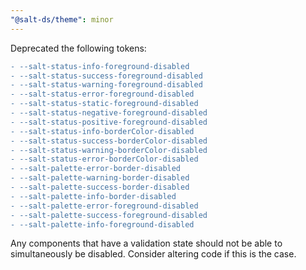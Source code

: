 ```yaml
---
"@salt-ds/theme": minor
---
```


Deprecated the following tokens:

```diff
- --salt-status-info-foreground-disabled
- --salt-status-success-foreground-disabled
- --salt-status-warning-foreground-disabled
- --salt-status-error-foreground-disabled
- --salt-status-static-foreground-disabled
- --salt-status-negative-foreground-disabled
- --salt-status-positive-foreground-disabled
- --salt-status-info-borderColor-disabled
- --salt-status-success-borderColor-disabled
- --salt-status-warning-borderColor-disabled
- --salt-status-error-borderColor-disabled
- --salt-palette-error-border-disabled
- --salt-palette-warning-border-disabled
- --salt-palette-success-border-disabled
- --salt-palette-info-border-disabled
- --salt-palette-error-foreground-disabled
- --salt-palette-success-foreground-disabled
- --salt-palette-info-foreground-disabled
```

Any components that have a validation state should not be able to simultaneously be disabled. Consider altering code if this is the case.
